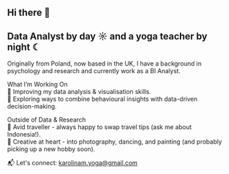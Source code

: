 ## Hi there 👋

<!--
**koralka/koralka** is a ✨ _special_ ✨ repository because its `README.md` (this file) appears on your GitHub profile.

Here are some ideas to get you started:

- 🔭 I’m currently working on data science skills.
- 🌱 I’m currently learning Python.
- 👯 I’m looking to collaborate on any projects to practice data analysis. 
- 🤔 I’m looking for people to talk about data stuff! 
- 💬 Ask me about best coffee places in the North East. 
- 📫 How to reach me: karolinam.yoga@gmail.com
- ⚡ About me: I'm Polish but I've been in the UK since 2020. I'm a yoga teacher, I studied psychology. I travel quite a lot and recently started photography (only as a hobby). 
-->
## Data Analyst by day ☼ and a yoga teacher by night ☾

Originally from Poland, now based in the UK, I have a background in psychology and research and currently work as a BI Analyst.

What I’m Working On  
🔹 Improving my data analysis & visualisation skills.    
🔹 Exploring ways to combine behavioural insights with data-driven decision-making.  

Outside of Data & Research  
📍 Avid traveller - always happy to swap travel tips (ask me about Indonesia!).  
📸 Creative at heart - into photography, dancing, and painting (and probably picking up a new hobby soon).  

 📬 Let's connect: karolinam.yoga@gmail.com

